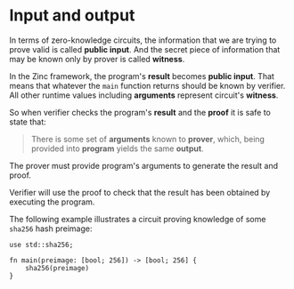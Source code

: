 # Input and output

In terms of zero-knowledge circuits, the information that we are trying to prove
valid is called **public input**. And the secret piece of information that may
be known only by prover is called **witness**.

In the Zinc framework, the program's **result** becomes **public input**.
That means that whatever the `main` function returns should be known by verifier.
All other runtime values including **arguments** represent circuit's **witness**.

So when verifier checks the program's **result** and the **proof**
it is safe to state that:

> There is some set of **arguments** known to **prover**, which,
> being provided into **program** yields the same **output**.


The prover must provide program's arguments to generate the result and proof.

Verifier will use the proof to check that the result has been obtained by
executing the program.

The following example illustrates a circuit proving knowledge of some
`sha256` hash preimage:

```rust,no_run,noplaypen
use std::sha256;

fn main(preimage: [bool; 256]) -> [bool; 256] {
    sha256(preimage)
}
```
